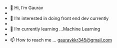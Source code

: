- 👋 Hi, I’m Gaurav
- <br>
- 👀 I’m interested in doing front end dev currently
- <br>
- 🌱 I’m currently learning ...Machine Learning
- <br>
- 📫 How to reach me ... gauravkkr345@gmail.com 

<!---
AlphaGaurav13/AlphaGaurav13 is a ✨ special ✨ repository because its `README.md` (this file) appears on your GitHub profile.
You can click the Preview link to take a look at your changes.
--->

